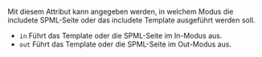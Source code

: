 Mit diesem Attribut kann angegeben werden, in welchem Modus die includete
SPML-Seite oder das includete Template ausgeführt werden soll.
- `in` Führt das Template oder die SPML-Seite im In-Modus aus.
- `out` Führt das Template oder die SPML-Seite im Out-Modus aus.
